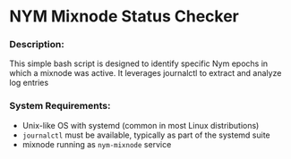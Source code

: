 # NYM Mixnode Status Checker

### Description:
This simple bash script is designed to identify specific Nym epochs in which a mixnode was active. It leverages journalctl to extract and analyze log entries

### System Requirements:
- Unix-like OS with systemd (common in most Linux distributions)
- `journalctl` must be available, typically as part of the systemd suite
- mixnode running as `nym-mixnode` service
